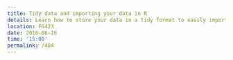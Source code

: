 ```yaml
---
title: Tidy data and importing your data in R
details: Learn how to store your data in a tidy format to easily import it into R!
location: FG423
date: 2016-06-16
time: '15:00'
permalink: /404
---
```

